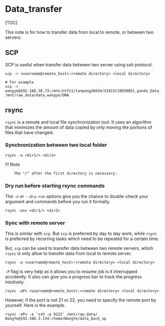 # Data_transfer

[TOC]

This note is for how to transfer data from local to remote, or between two servers.

## SCP

SCP is useful when transfer data between two server using ssh protocol.

```
scp -r <username@remote_host>:<remote directory> <local directory>

# For example
scp -r wangye@192.168.38.73:/mnt/ntfs1/tanpeng26034/X101SC19030851_panda_Data_Release_20210225 /mnt/raw_data/data_wangye/DNA
```

## rsync

`rsync` is a remote and local file synchronization tool. It uses an algorithm that minimizes the amount of data copied by only moving the portions of files that have changed.

### Synchronization between two local folder 

```
rsync -a <dir1/> <dir2>
```

!!! Note

        The "/" after the first directory is necessery.


### Dry run before starting rsync commands

The `-n` or `--dry-run` options give you the chance to double-check your argument and commands before you run it formally.

```
rsync -anv <dir1/> <dir2>
```

### Sync with remote server

This is similar with `scp`. But `scp` is preferred by day to day work, while `rsync` is preferred by recurring tasks which need to be repeated for a certain time.

But, `scp` can be used to transfer data between two remote servers, which `rsync` is only allow to transfer data from local to remote server.

```
rsync -a <username@remote_host>:<remote directory> <local directory>
```

`-P` flag is very help as it allows you to resume job is it interrupped accidently. It also can give you a progress bar to track the progress intutively.

```
rsync -aPv <username@remote_host>:<remote directory> <local directory>
```

However, if the port is not 21 or 22, you need to specify the remote port by yourself. Here is the example.

```
rsync -aPv -e 'ssh -p 9222' /mnt/raw_data/ WangYe@192.168.3.134:/home/WangYe/data_back_up

```





